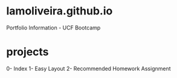 # lamoliveira.github.io
Portfolio Information - UCF Bootcamp

# projects
0- Index
1- Easy Layout
2- Recommended Homework Assignment

